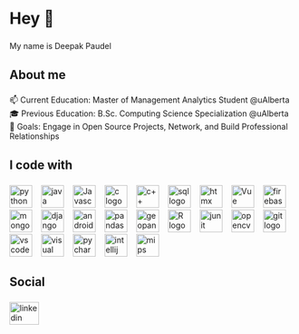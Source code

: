 <h1 align="left">Hey 👋</h1>

###

<p align="left">My name is Deepak Paudel</p>

###

<h2 align="left">About me</h2>

###

<p align="left">
📫 Current Education: Master of Management Analytics Student @uAlberta <br> 
🎓 Previous Education: B.Sc. Computing Science Specialization @uAlberta<br>
🎯 Goals: Engage in Open Source Projects, Network, and Build Professional Relationships
</p>

###

<h2 align="left">I code with</h2>

###

<div align="left">
  <!-- Python Logo -->
<img src="https://www.svgrepo.com/show/452091/python.svg" height="40" alt="python logo" /><img width="12" />
<!-- Java Logo -->
<img src="https://www.svgrepo.com/show/452234/java.svg" height="40" alt="java logo" /><img width="12" />
<!-- javascript Logo -->
<img src="https://i0.wp.com/blog.canadianwebhosting.com/wp-content/uploads/2018/04/javascript-logo.png?fit=587%2C330&ssl=1" height="40" alt="Javascript Logo" /><img width="12" />
<!-- C Logo -->
<img src="https://upload.wikimedia.org/wikipedia/commons/thumb/1/18/C_Programming_Language.svg/1853px-C_Programming_Language.svg.png" height="40" alt="c logo" /><img width="12" />
  <!-- C++ Logo -->
<img src="https://upload.wikimedia.org/wikipedia/commons/thumb/1/18/ISO_C%2B%2B_Logo.svg/1200px-ISO_C%2B%2B_Logo.svg.png" height="40" alt="c++ logo" /><img width="12" />
<!-- SQL Logo -->
<img src="https://www.svgrepo.com/show/331760/sql-database-generic.svg" height="40" alt="sql logo" /><img width="12" />
<!-- HTMX Logo -->
<img src="https://styles.redditmedia.com/t5_2u59z4/styles/communityIcon_3wi5tbhd61181.png" height="40" alt="htmx logo" /><img width="12" />
<!-- Vue Logo -->
<img src="https://upload.wikimedia.org/wikipedia/commons/9/95/Vue.js_Logo_2.svg" height="40" alt="Vue logo" style="margin-right: 12px;">
<!-- Firebase Logo -->
<img src="https://www.svgrepo.com/show/373595/firebase.svg" height="40" alt="firebase logo" /><img width="12" />
<!-- MongoDB Logo -->
<img src="https://www.svgrepo.com/show/331488/mongodb.svg" height="40" alt="mongodb logo" /><img width="12" />
<!-- Django Logo -->
<img src="https://www.svgrepo.com/show/373554/django.svg" height="40" alt="django logo" /><img width="12" />
<!-- Android Studio Logo -->
<img src="https://1.bp.blogspot.com/-LgTa-xDiknI/X4EflN56boI/AAAAAAAAPuk/24YyKnqiGkwRS9-_9suPKkfsAwO4wHYEgCLcBGAsYHQ/s0/image9.png" height="40" alt="android studio logo" /><img width="12" />
<!-- Pandas Logo -->
<img src="https://upload.wikimedia.org/wikipedia/commons/thumb/2/22/Pandas_mark.svg/449px-Pandas_mark.svg.png?20200210000431" height="40" alt="pandas logo" /><img width="12" />
<!-- GeoPandas Logo -->
<img src="https://geopandas.org/en/latest/_images/geopandas_icon_green.png" height="40" alt="geopandas logo" /><img width="12" />
<!-- R Logo -->
<img src="https://www.r-project.org/logo/Rlogo.png" height="40" alt="R logo" style="margin-right: 12px;">
<!-- JUnit Logo -->
<img src="https://avatars.githubusercontent.com/u/874086?s=280&v=4" height="40" alt="junit logo" /><img width="12" />
<!-- OpenCV Logo -->
<img src="https://upload.wikimedia.org/wikipedia/commons/3/32/OpenCV_Logo_with_text_svg_version.svg" height="40" alt="opencv logo" /><img width="12" />
<!-- Git Logo -->
<img src="https://www.svgrepo.com/show/452210/git.svg" height="40" alt="git logo" /><img width="12" />
<!-- VS Code Logo -->
<img src="https://www.svgrepo.com/show/452129/vs-code.svg" height="40" alt="vs code logo" /><img width="12" />
<!-- Visual Studio Logo -->
<img src="https://www.svgrepo.com/show/354520/visual-studio.svg" height="40" alt="visual studio logo" /><img width="12" />
<!-- PyCharm Logo -->
<img src="https://www.svgrepo.com/show/354237/pycharm.svg" height="40" alt="pycharm logo" /><img width="12" />
<!-- IntelliJ Logo -->
<img src="https://www.svgrepo.com/show/353906/intellij-idea.svg" height="40" alt="intellij logo" /><img width="12" />
  <!-- MIPS Assembly Logo -->
<img src="https://creatorsim.github.io/creator/images/mips_logo.png" height="40" alt="mips assembly logo" /><img width="12" />
</div>

###

<h2 align="left">Social</h2>

###

<div align="left">
  <a href="https://www.linkedin.com/in/paudeldeepak/" target="_blank">
    <img src="https://raw.githubusercontent.com/maurodesouza/profile-readme-generator/master/src/assets/icons/social/linkedin/default.svg" width="52" height="40" alt="linkedin logo"  />
  </a>
</div>

###
